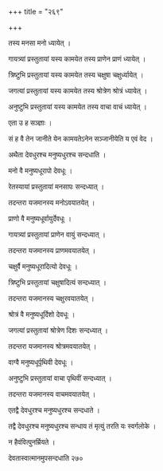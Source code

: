 +++
title = "२६९"

+++

 

तस्य मनसा मनो ध्यायेत् । 

गायत्र्यां प्रस्तुतायां यस्य कामयेत तस्य प्राणेन प्राणं ध्यायेत् । 

त्रिष्टुभि प्रस्तुतायां यस्य कामयेत तस्य चक्षुषा चक्षुर्ध्यायेत् । 

जगत्यां प्रस्तुतायां यस्य कामयेत तस्य श्रोत्रेण श्रोत्रं ध्यायेत् । 

अनुष्टुभि प्रस्तुतायां यस्य कामयेत तस्य वाचा वाचं ध्यायेत् । 

एता उ ह सञ्ज्ञाः । 

सं ह वै तेन जानीते येन कामयतेऽनेन सञ्जानीयेति य एवं वेद । 

अथैता देवधुरश्च मनुष्यधुरश्च सन्दधाति । 

मनो वै मनुष्यधूरापो देवधूः । 

रेतस्यायां प्रस्तुतायां मनसापः सन्दध्यात् । 

तदन्तरा यजमानस्य मनोऽवयातयेत् । 

प्राणो वै मनुष्यधूर्वायुर्देवधूः । 

गायत्र्यां प्रस्तुतायां प्राणेन वायुं सन्दध्यात् । 

तदन्तरा यजमानस्य प्राणमवयातयेत् । 

चक्षुर्वै मनुष्यधूरादित्यो देवधूः । 

त्रिष्टुभि प्रस्तुतायां चक्षुषादित्यं सन्दध्यात् । 

तदन्तरा यजमानस्य चक्षुरवयातयेत् । 

श्रोत्रं वै मनुष्यधूर्दिशो देवधूः । 

जगत्यां प्रस्तुतायां श्रोत्रेण दिशः सन्दध्यात् । 

तदन्तरा यजमानस्य श्रोत्रमवयातयेत् । 

वाग्वै मनुष्यधूर्पृथिवी देवधूः । 

अनुष्टुभि प्रस्तुतायां वाचा पृथिवीं सन्दध्यात् । 

तदन्तरा यजमानस्य वाचमवयातयेत् । 

एतद्वै देवधुरश्च मनुष्यधुरश्च सन्दधाते । 

तद्वै देवधुरश्च मनुष्यधुरश्च सन्धाय तं मृत्युं तरति यः स्वर्गलोके । 

न हैवंवित्पुनर्म्रियते । 

देवतास्वात्मानमुपसन्दधाति २७०
